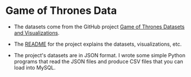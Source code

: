 # Game of Thrones Data

- The datasets come from the GitHub project [Game of Thrones Datasets and Visualizations](https://github.com/jeffreylancaster/game-of-thrones).


- The [README](https://github.com/jeffreylancaster/game-of-thrones/blob/master/README.md) for the project explains the
datasets, visualizations, etc.


- The project's datasets are in JSON format. I wrote some simple Python programs that read the JSON files
and produce CSV files that you can load into MySQL.
